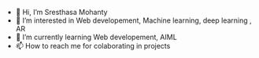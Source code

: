 - 👋 Hi, I’m Sresthasa Mohanty
- 👀 I’m interested in Web developement, Machine learning, deep learning , AR 
- 🌱 I’m currently learning Web developement, AIML 
- 📫 How to reach me for colaborating in projects 

<!---
Sresthasa2026/Sresthasa2026 is a ✨ special ✨ repository because its `README.md` (this file) appears on your GitHub profile.
You can click the Preview link to take a look at your changes.
--->
